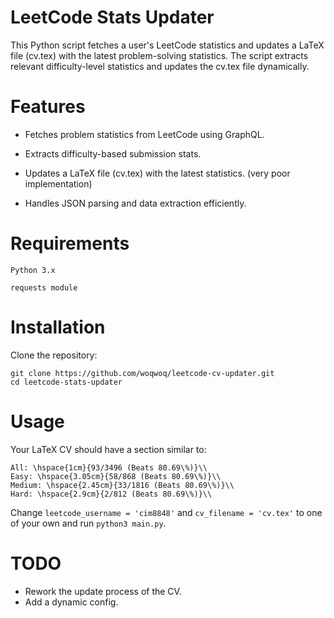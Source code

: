 # LeetCode Stats Updater

This Python script fetches a user's LeetCode statistics and updates a LaTeX file (cv.tex) with the latest problem-solving statistics. The script extracts relevant difficulty-level statistics and updates the cv.tex file dynamically.

# Features

- Fetches problem statistics from LeetCode using GraphQL.

- Extracts difficulty-based submission stats.

- Updates a LaTeX file (cv.tex) with the latest statistics. (very poor implementation)

- Handles JSON parsing and data extraction efficiently.

# Requirements

`Python 3.x`

`requests module`

# Installation

Clone the repository:
```
git clone https://github.com/woqwoq/leetcode-cv-updater.git
cd leetcode-stats-updater
```

# Usage
Your LaTeX CV should have a section similar to:
```
All: \hspace{1cm}{93/3496 (Beats 80.69\%)}\\
Easy: \hspace{3.05cm}{58/868 (Beats 80.69\%)}\\
Medium: \hspace{2.45cm}{33/1816 (Beats 80.69\%)}\\
Hard: \hspace{2.9cm}{2/812 (Beats 80.69\%)}\\
```

Change `leetcode_username = 'cim8848'` and `cv_filename = 'cv.tex'` to one of your own and run `python3 main.py`.


# TODO
- Rework the update process of the CV.
- Add a dynamic config.

